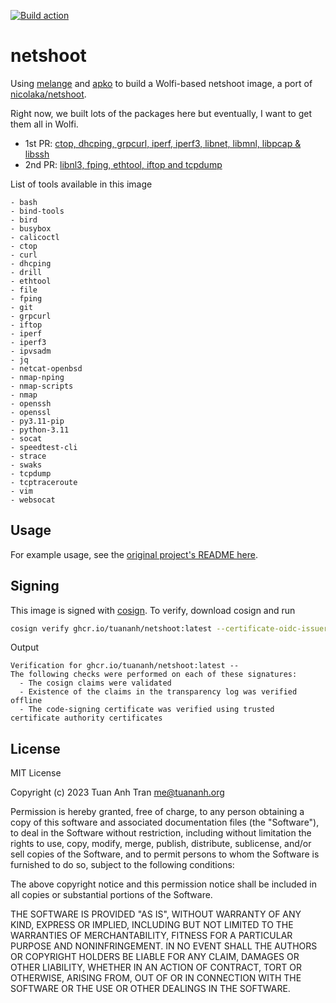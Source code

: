 [![Build action](https://github.com/tuananh/netshoot/actions/workflows/release.yaml/badge.svg)](https://github.com/tuananh/netshoot/actions/workflows/release.yaml)

# netshoot

Using [melange](https://github.com/chainguard-dev/melange) and [apko](https://github.com/chainguard-dev/apko) to build a Wolfi-based netshoot image, a port of [nicolaka/netshoot](https://github.com/nicolaka/netshoot).

Right now, we built lots of the packages here but eventually, I want to get them all in Wolfi.

- 1st PR: [ctop, dhcping, grpcurl, iperf, iperf3, libnet, libmnl, libpcap & libssh](https://github.com/wolfi-dev/os/pull/742)
- 2nd PR: [libnl3, fping, ethtool, iftop and tcpdump](https://github.com/wolfi-dev/os/pull/749)

List of tools available in this image

```
- bash
- bind-tools
- bird
- busybox
- calicoctl
- ctop
- curl
- dhcping
- drill
- ethtool
- file
- fping
- git
- grpcurl
- iftop
- iperf
- iperf3
- ipvsadm
- jq
- netcat-openbsd
- nmap-nping
- nmap-scripts
- nmap
- openssh
- openssl
- py3.11-pip
- python-3.11
- socat
- speedtest-cli
- strace
- swaks
- tcpdump
- tcptraceroute
- vim
- websocat
```

## Usage

For example usage, see the [original project's README here](https://github.com/nicolaka/netshoot#readme).

## Signing

This image is signed with [cosign](https://github.com/sigstore/cosign). To verify, download cosign and run

```sh
cosign verify ghcr.io/tuananh/netshoot:latest --certificate-oidc-issuer https://token.actions.githubusercontent.com --certificate-identity https://github.com/tuananh/netshoot/.github/workflows/release.yaml@refs/heads/main
```

Output

```
Verification for ghcr.io/tuananh/netshoot:latest --
The following checks were performed on each of these signatures:
  - The cosign claims were validated
  - Existence of the claims in the transparency log was verified offline
  - The code-signing certificate was verified using trusted certificate authority certificates
```
## License

MIT License

Copyright (c) 2023 Tuan Anh Tran <me@tuananh.org>

Permission is hereby granted, free of charge, to any person obtaining a copy
of this software and associated documentation files (the "Software"), to deal
in the Software without restriction, including without limitation the rights
to use, copy, modify, merge, publish, distribute, sublicense, and/or sell
copies of the Software, and to permit persons to whom the Software is
furnished to do so, subject to the following conditions:

The above copyright notice and this permission notice shall be included in all
copies or substantial portions of the Software.

THE SOFTWARE IS PROVIDED "AS IS", WITHOUT WARRANTY OF ANY KIND, EXPRESS OR
IMPLIED, INCLUDING BUT NOT LIMITED TO THE WARRANTIES OF MERCHANTABILITY,
FITNESS FOR A PARTICULAR PURPOSE AND NONINFRINGEMENT. IN NO EVENT SHALL THE
AUTHORS OR COPYRIGHT HOLDERS BE LIABLE FOR ANY CLAIM, DAMAGES OR OTHER
LIABILITY, WHETHER IN AN ACTION OF CONTRACT, TORT OR OTHERWISE, ARISING FROM,
OUT OF OR IN CONNECTION WITH THE SOFTWARE OR THE USE OR OTHER DEALINGS IN THE
SOFTWARE.

